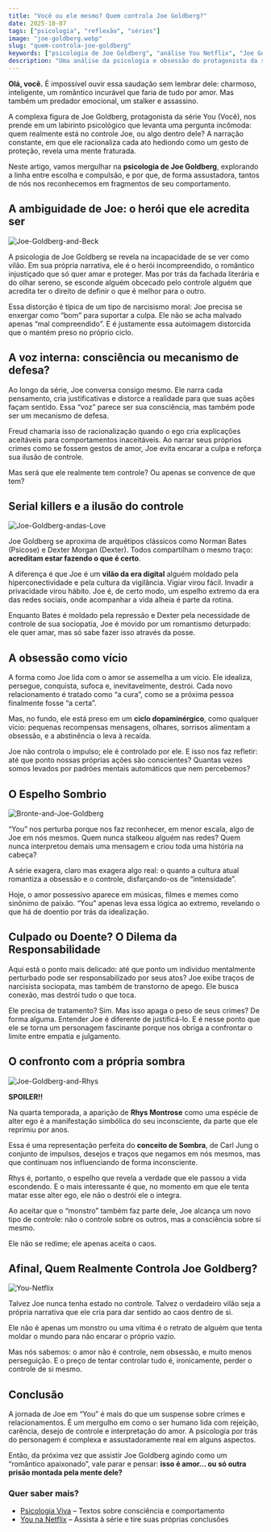 ```yaml
---
title: "Você ou ele mesmo? Quem controla Joe Goldberg?"
date: 2025-10-07
tags: ["psicologia", "reflexão", "séries"]
image: "joe-goldberg.webp"
slug: "quem-controla-joe-goldberg"
keywords: ["psicologia de Joe Goldberg", "análise You Netflix", "Joe Goldberg é psicopata", "livre-arbítrio e controle mental", "análise psicológica de You"]
description: "Uma análise da psicologia e obsessão do protagonista da série You (Você) da Netflix."
---
```


**Olá, você.** É impossível ouvir essa saudação sem lembrar dele: charmoso, inteligente, um romântico incurável que faria de tudo por amor. Mas também um predador emocional, um stalker e assassino.

A complexa figura de Joe Goldberg, protagonista da série You (Você), nos prende em um labirinto psicológico que levanta uma pergunta incômoda: quem realmente está no controle Joe, ou algo dentro dele? A narração constante, em que ele racionaliza cada ato hediondo como um gesto de proteção, revela uma mente fraturada.

Neste artigo, vamos mergulhar na **psicologia de Joe Goldberg**, explorando a linha entre escolha e compulsão, e por que, de forma assustadora, tantos de nós nos reconhecemos em fragmentos de seu comportamento.

## A ambiguidade de Joe: o herói que ele acredita ser

![Joe-Goldberg-and-Beck](Joe-Goldberg-and-Beck.webp)

A psicologia de Joe Goldberg se revela na incapacidade de se ver como vilão. Em sua própria narrativa, ele é o herói incompreendido, o romântico injustiçado que só quer amar e proteger.
Mas por trás da fachada literária e do olhar sereno, se esconde alguém obcecado pelo controle alguém que acredita ter o direito de definir o que é melhor para o outro.

Essa distorção é típica de um tipo de narcisismo moral: Joe precisa se enxergar como “bom” para suportar a culpa. Ele não se acha malvado apenas “mal compreendido”. E é justamente essa autoimagem distorcida que o mantém preso no próprio ciclo.

## A voz interna: consciência ou mecanismo de defesa?

Ao longo da série, Joe conversa consigo mesmo. Ele narra cada pensamento, cria justificativas e distorce a realidade para que suas ações façam sentido. Essa “voz” parece ser sua consciência, mas também pode ser um mecanismo de defesa.

Freud chamaria isso de racionalização quando o ego cria explicações aceitáveis para comportamentos inaceitáveis. Ao narrar seus próprios crimes como se fossem gestos de amor, Joe evita encarar a culpa e reforça sua ilusão de controle.

Mas será que ele realmente tem controle? Ou apenas se convence de que tem?

## Serial killers e a ilusão do controle

![Joe-Goldberg-andas-Love](Joe-Goldberg-andas-Love.webp)

Joe Goldberg se aproxima de arquétipos clássicos como Norman Bates (Psicose) e Dexter Morgan (Dexter). Todos compartilham o mesmo traço: **acreditam estar fazendo o que é certo**. 

A diferença é que Joe é um **vilão da era digital** alguém moldado pela hiperconectividade e pela cultura da vigilância. Vigiar virou fácil. Invadir a privacidade virou hábito. Joe é, de certo modo, um espelho extremo da era das redes sociais, onde acompanhar a vida alheia é parte da rotina.

Enquanto Bates é moldado pela repressão e Dexter pela necessidade de controle de sua sociopatia, Joe é movido por um romantismo deturpado: ele quer amar, mas só sabe fazer isso através da posse.

## A obsessão como vício

A forma como Joe lida com o amor se assemelha a um vício. Ele idealiza, persegue, conquista, sufoca e, inevitavelmente, destrói. Cada novo relacionamento é tratado como “a cura”, como se a próxima pessoa finalmente fosse “a certa”.

Mas, no fundo, ele está preso em um **ciclo dopaminérgico**, como qualquer vício: pequenas recompensas mensagens, olhares, sorrisos alimentam a obsessão, e a abstinência o leva à recaída.

Joe não controla o impulso; ele é controlado por ele. E isso nos faz refletir: até que ponto nossas próprias ações são conscientes? Quantas vezes somos levados por padrões mentais automáticos que nem percebemos?

## O Espelho Sombrio

![Bronte-and-Joe-Goldberg](Bronte-and-Joe-Goldberg.webp)

“You” nos perturba porque nos faz reconhecer, em menor escala, algo de Joe em nós mesmos.
Quem nunca stalkeou alguém nas redes? Quem nunca interpretou demais uma mensagem e criou toda uma história na cabeça?

A série exagera, claro mas exagera algo real: o quanto a cultura atual romantiza a obsessão e o controle, disfarçando-os de “intensidade”.

Hoje, o amor possessivo aparece em músicas, filmes e memes como sinônimo de paixão. “You” apenas leva essa lógica ao extremo, revelando o que há de doentio por trás da idealização.

## Culpado ou Doente? O Dilema da Responsabilidade

Aqui está o ponto mais delicado: até que ponto um indivíduo mentalmente perturbado pode ser responsabilizado por seus atos? Joe exibe traços de narcisista sociopata, mas também de transtorno de apego. Ele busca conexão, mas destrói tudo o que toca.

Ele precisa de tratamento? Sim. Mas isso apaga o peso de seus crimes? De forma alguma. Entender Joe é diferente de justificá-lo. E é nesse ponto que ele se torna um personagem fascinante porque nos obriga a confrontar o limite entre empatia e julgamento.

## O confronto com a própria sombra

![Joe-Goldberg-and-Rhys](Joe-Goldberg-and-Rhy.webp)

**SPOILER!!**

Na quarta temporada, a aparição de **Rhys Montrose** como uma espécie de alter ego é a manifestação simbólica do seu inconsciente, da parte que ele reprimiu por anos.

Essa é uma representação perfeita do **conceito de Sombra**, de Carl Jung o conjunto de impulsos, desejos e traços que negamos em nós mesmos, mas que continuam nos influenciando de forma inconsciente. 

Rhys é, portanto, o espelho que revela a verdade que ele passou a vida escondendo. E o mais interessante é que, no momento em que ele tenta matar esse alter ego, ele não o destrói ele o integra.

Ao aceitar que o “monstro” também faz parte dele, Joe alcança um novo tipo de controle: não o controle sobre os outros, mas a consciência sobre si mesmo.

Ele não se redime; ele apenas aceita o caos.

## Afinal, Quem Realmente Controla Joe Goldberg?

![You-Netflix](You-season-5-trailer-final-season-Netflix.webp)

Talvez Joe nunca tenha estado no controle. Talvez o verdadeiro vilão seja a própria narrativa que ele cria para dar sentido ao caos dentro de si.

Ele não é apenas um monstro ou uma vítima é o retrato de alguém que tenta moldar o mundo para não encarar o próprio vazio.

Mas nós sabemos: o amor não é controle, nem obsessão, e muito menos perseguição.
E o preço de tentar controlar tudo é, ironicamente, perder o controle de si mesmo.

## Conclusão

A jornada de Joe em “You” é mais do que um suspense sobre crimes e relacionamentos. É um mergulho em como o ser humano lida com rejeição, carência, desejo de controle e interpretação do amor. A psicologia por trás do personagem é complexa e assustadoramente real em alguns aspectos.

Então, da próxima vez que assistir Joe Goldberg agindo como um “romântico apaixonado”, vale parar e pensar: **isso é amor… ou só outra prisão montada pela mente dele?**

### Quer saber mais?

*   [Psicologia Viva](https://www.conexasaude.com.br/blog/) – Textos sobre consciência e comportamento
*   [You na Netflix](https://www.netflix.com/br/title/80211991) – Assista à série e tire suas próprias conclusões